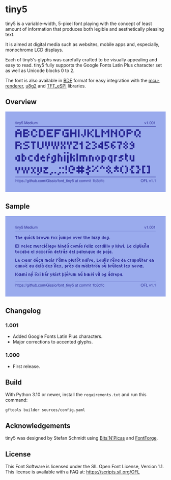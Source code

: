 # tiny5

tiny5 is a variable-width, 5-pixel font playing with the concept of least amount of information that produces both legible and aesthetically pleasing text.

It is aimed at digital media such as websites, mobile apps and, especially, monochrome LCD displays.

Each of tiny5's glyphs was carefully crafted to be visually appealing and easy to read. tiny5 fully supports the Google Fonts Latin Plus character set as well as Unicode blocks 0 to 2.

The font is also available in [BDF](https://en.wikipedia.org/wiki/Glyph_Bitmap_Distribution_Format) format for easy integration with the [mcu-renderer](https://github.com/Gissio/mcu-renderer), [u8g2](https://github.com/olikraus/u8g2) and [TFT_eSPI](https://github.com/Bodmer/TFT_eSPI) libraries.

## Overview

![tiny5 overview](documentation/overview.png)

## Sample

![tiny5 sample](documentation/sample.png)

## Changelog

### 1.001

* Added Google Fonts Latin Plus characters.
* Major corrections to accented glyphs.

### 1.000

* First release.

## Build

With Python 3.10 or newer, install the `requirements.txt` and run this command:

    gftools builder sources/config.yaml

## Acknowledgements 

tiny5 was designed by Stefan Schmidt using [Bits'N'Picas](https://github.com/kreativekorp/bitsnpicas) and [FontForge](https://fontforge.org/).

## License

This Font Software is licensed under the SIL Open Font License, Version 1.1. This license is available with a FAQ at: https://scripts.sil.org/OFL

